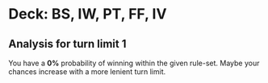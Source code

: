 # Deck: BS, IW, PT, FF, IV
## Analysis for turn limit 1
You have a **0%** probability of winning within the given rule-set. Maybe your chances increase with a more lenient turn limit.